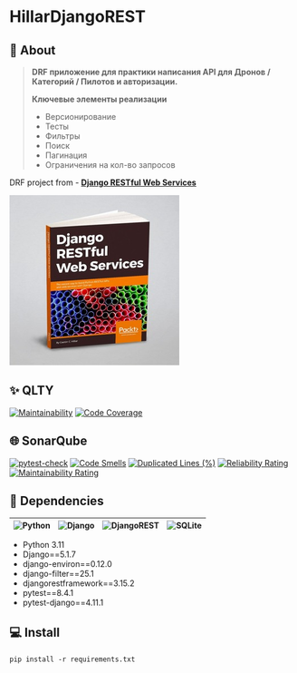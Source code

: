 # HillarDjangoREST

## 🚀 About

> **DRF приложение для практики написания API для Дронов / Категорий / Пилотов и авторизации.**
>
> **Ключевые элементы реализации**
>
> - Версионирование
> - Тесты
> - Фильтры
> - Поиск
> - Пагинация
> - Ограничения на кол-во запросов

DRF project from - **[Django RESTful Web Services](https://www.packtpub.com/en-ru/product/django-restful-web-services-9781788833929)**

![Book](book.jpg)

## ✨ QLTY

[![Maintainability](https://qlty.sh/gh/Pryanik0071/projects/HillarDjangoREST2/maintainability.svg)](https://qlty.sh/gh/Pryanik0071/projects/HillarDjangoREST2)
[![Code Coverage](https://qlty.sh/gh/Pryanik0071/projects/HillarDjangoREST2/coverage.svg)](https://qlty.sh/gh/Pryanik0071/projects/HillarDjangoREST2)

## 🌐 SonarQube

[![pytest-check](https://github.com/Pryanik0071/HillarDjangoREST2/actions/workflows/tests.yml/badge.svg)](https://github.com/Pryanik0071/HillarDjangoREST2/actions/workflows/tests.yml)
[![Code Smells](https://sonarcloud.io/api/project_badges/measure?project=Pryanik0071_HillarDjangoREST2&metric=code_smells)](https://sonarcloud.io/summary/new_code?id=Pryanik0071_HillarDjangoREST2)
[![Duplicated Lines (%)](https://sonarcloud.io/api/project_badges/measure?project=Pryanik0071_HillarDjangoREST2&metric=duplicated_lines_density)](https://sonarcloud.io/summary/new_code?id=Pryanik0071_HillarDjangoREST2)
[![Reliability Rating](https://sonarcloud.io/api/project_badges/measure?project=Pryanik0071_HillarDjangoREST2&metric=reliability_rating)](https://sonarcloud.io/summary/new_code?id=Pryanik0071_HillarDjangoREST2)
[![Maintainability Rating](https://sonarcloud.io/api/project_badges/measure?project=Pryanik0071_HillarDjangoREST2&metric=sqale_rating)](https://sonarcloud.io/summary/new_code?id=Pryanik0071_HillarDjangoREST2)

## 🔧 Dependencies

| ![Python](https://img.shields.io/badge/python-3670A0?style=flat&logo=python&logoColor=ffdd54) | ![Django](https://img.shields.io/badge/django-%23092E20.svg?style=flat&logo=django&logoColor=white) | ![DjangoREST](https://img.shields.io/badge/DJANGO-REST-ff1709?style=flat&logo=django&logoColor=white&color=ff1709&labelColor=gray) | ![SQLite](https://img.shields.io/badge/sqlite-%2307405e.svg?style=for-the-badge&logo=sqlite&logoColor=white) |
|-----------------------------------------------------------------------------------------------|-----------------------------------------------------------------------------------------------------|------------------------------------------------------------------------------------------------------------------------------------|--------------------------------------------------------------------------------------------------------------|

- Python 3.11
- Django==5.1.7
- django-environ==0.12.0
- django-filter==25.1
- djangorestframework==3.15.2
- pytest==8.4.1
- pytest-django==4.11.1

## 💻 Install

```pip install -r requirements.txt```
